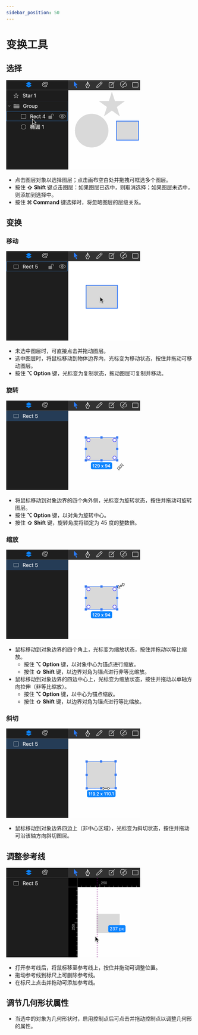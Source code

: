 ```yaml
---
sidebar_position: 50
---
```


# 变换工具

## 选择

![selection](./img/transformTool/selection.gif)

- 点击图层对象以选择图层；点击画布空白处并拖拽可框选多个图层。
- 按住 **⇧ Shift** 键点击图层：如果图层已选中，则取消选择；如果图层未选中，则添加到选择中。
- 按住 **⌘ Command** 键选择时，将忽略图层的层级关系。

## 变换

### 移动

![move](./img/transformTool/move.gif)

- 未选中图层时，可直接点击并拖动图层。
- 选中图层时，将鼠标移动到物体边界内，光标变为移动状态，按住并拖动可移动图层。
- 按住 **⌥ Option** 键，光标变为复制状态，拖动图层可复制并移动。

### 旋转

![rotate](./img/transformTool/rotate.gif)

- 将鼠标移动到对象边界的四个角外侧，光标变为旋转状态，按住并拖动可旋转图层。
- 按住 **⌥ Option** 键，以对角为旋转中心。
- 按住 **⇧ Shift** 键，旋转角度将锁定为 45 度的整数倍。

### 缩放

![scale](./img/transformTool/scale.gif)

- 鼠标移动到对象边界的四个角上，光标变为缩放状态，按住并拖动以等比缩放。
  - 按住 **⌥ Option** 键，以对象中心为锚点进行缩放。
  - 按住 **⇧ Shift** 键，以边界对角为锚点进行非等比缩放。
- 鼠标移动到对象边界的四边中心上，光标变为缩放状态，按住并拖动以单轴方向拉伸（非等比缩放）。
  - 按住 **⌥ Option** 键，以中心为锚点缩放。
  - 按住 **⇧ Shift** 键，以边界对角为锚点进行等比缩放。

### 斜切

![skew](./img/transformTool/skew.gif)

- 鼠标移动到对象边界四边上（非中心区域），光标变为斜切状态，按住并拖动可沿该轴方向斜切图层。

## 调整参考线

![guideLine](./img/transformTool/guideLine.gif)

- 打开参考线后，将鼠标移至参考线上，按住并拖动可调整位置。
- 拖动参考线到标尺上可删除参考线。
- 在标尺上点击并拖动可添加参考线。

## 调节几何形状属性

- 当选中的对象为几何形状时，启用控制点后可点击并拖动控制点以调整几何形的属性。
